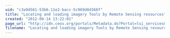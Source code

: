 ```yaml
---
uid: "c3a9d561-53b6-11e2-bacc-5c969d8d366f"
title: "Locating and loading imagery Tools by Remote Sensing resources"
created: "2012-09-14 13:22:01"
page_url: "http://idn.ceos.org/portals/Metadata.do?Portal=lsi_services&KeywordPath=Platforms%7CEarth+Observation+Satellites%7CLANDSAT%7CLANDSAT&EntryId=lli_897&MetadataView=Brief&MetadataType=1&lbnode=mdlb3"
filename: "Locating and loading imagery Tools by Remote Sensing resources.html"
---
```

